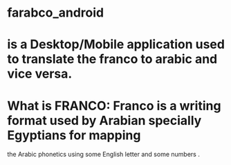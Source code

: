 # farabco_android
# is a Desktop/Mobile application used to translate the franco to arabic and vice versa.
# What is FRANCO: Franco is a writing format used by Arabian specially Egyptians for mapping
  the Arabic phonetics using some English letter and some numbers .
